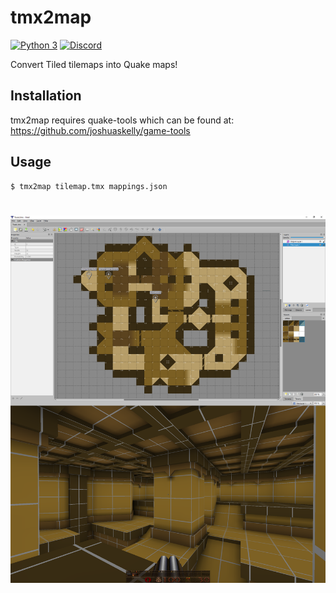 # tmx2map

[![Python 3](https://img.shields.io/badge/python-3-blue.svg)]() [![Discord](https://img.shields.io/badge/discord-chat-7289DA.svg)](https://discord.gg/hFct5VQ) 

Convert Tiled tilemaps into Quake maps!

## Installation

tmx2map requires quake-tools which can be found at: https://github.com/joshuaskelly/game-tools

## Usage

```
$ tmx2map tilemap.tmx mappings.json
```

# [![tmx2map](.media/example.png)](https://github.com/JoshuaSkelly/tmx2map)
